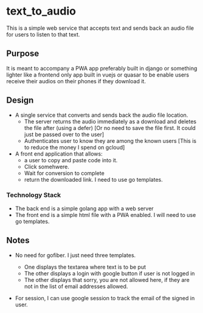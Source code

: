 # text_to_audio

This is a simple web service that accepts text and sends back an audio file for users to listen
to that text.

## Purpose

It is meant to accompany a PWA app preferably built in django or something lighter like a frontend only
app built in vuejs or quasar to be enable users receive their audios on their phones if they download it.

## Design

- A single service that converts and sends back the audio file location.
  - The server returns the audio immediately as a download and deletes the file after (using a defer) [Or no need to save the file first. It could just be passed over to the user]
  - Authenticates user to know they are among the known users [This is to reduce the money I spend on gcloud]
- A front end application that allows:
  - a user to copy and paste code into it.
  - Click somehwere.
  - Wait for conversion to complete
  - return the downloaded link. I need to use go templates.

### Technology Stack

- The back end is a simple golang app with a web server
- The front end is a simple html file with a PWA enabled. I will need to use go templates.

## Notes

- No need for gofiber. I just need three templates.

  - One displays the textarea where text is to be put
  - The other displays a login with google button if user is not logged in
  - The other displays that sorry, you are not allowed here, if they are not in the list of email addresses allowed.

- For session, I can use google session to track the email of the signed in user.
